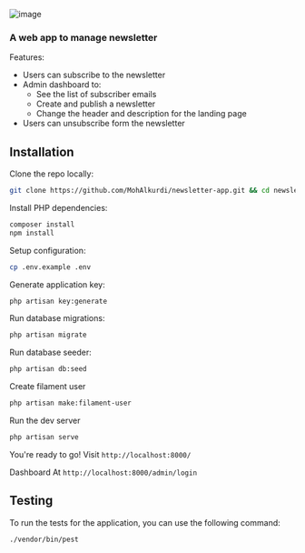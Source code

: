 ![image](https://github.com/MohAlkurdi/newsletter-app/assets/64875290/97f58490-5873-48e2-b959-482147e2d036)

### A web app to manage newsletter

Features:

-   Users can subscribe to the newsletter
-   Admin dashboard to:
    -   See the list of subscriber emails
    -   Create and publish a newsletter
    -   Change the header and description for the landing page
-   Users can unsubscribe form the newsletter

## Installation

Clone the repo locally:

```sh
git clone https://github.com/MohAlkurdi/newsletter-app.git && cd newsletter-app
```

Install PHP dependencies:

```sh
composer install
npm install
```

Setup configuration:

```sh
cp .env.example .env
```

Generate application key:

```sh
php artisan key:generate
```

Run database migrations:

```sh
php artisan migrate
```

Run database seeder:

```sh
php artisan db:seed
```

Create filament user

```bash
php artisan make:filament-user
```

Run the dev server

```sh
php artisan serve
```

You're ready to go! Visit
`http://localhost:8000/`

Dashboard At
`http://localhost:8000/admin/login`

## Testing

To run the tests for the application, you can use the following command:

```sh
./vendor/bin/pest
```
